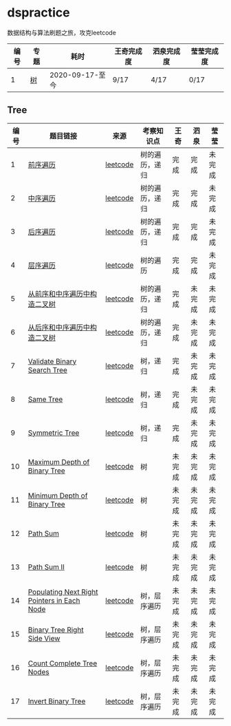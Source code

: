 # dspractice
数据结构与算法刷题之旅，攻克leetcode

| 编号 | 专题        | 耗时            | 王奇完成度 | 泗泉完成度 | 莹莹完成度 |
| ---- | ----------- | --------------- | ---------- | ---------- | ---------- |
| 1    | [树](#Tree) | 2020-09-17-至今 | 9/17       | 4/17       | 0/17       |

## Tree

| 编号 | 题目链接                                                     | 来源                              | 考察知识点     | 王奇   | 泗泉   | 莹莹   |
| ---- | ------------------------------------------------------------ | --------------------------------- | -------------- | ------ | ------ | ------ |
| 1    | [前序遍历](https://leetcode.com/problems/binary-tree-preorder-traversal/) | [leetcode](https://leetcode.com/) | 树的遍历，递归 | 完成   | 完成 | 未完成 |
| 2    | [中序遍历](https://leetcode.com/problems/binary-tree-inorder-traversal/) | [leetcode](https://leetcode.com/) | 树的遍历，递归 | 完成   | 完成 | 未完成 |
| 3    | [后序遍历](https://leetcode.com/problems/binary-tree-postorder-traversal/) | [leetcode](https://leetcode.com/) | 树的遍历，递归 | 完成   | 完成 | 未完成 |
| 4    | [层序遍历](https://leetcode.com/problems/binary-tree-level-order-traversal/) | [leetcode](https://leetcode.com/) | 树的遍历       | 完成   | 完成 | 未完成 |
| 5    | [从前序和中序遍历中构造二叉树](https://leetcode.com/problems/construct-binary-tree-from-preorder-and-inorder-traversal/) | [leetcode](https://leetcode.com/) | 树的遍历，递归 | 完成 | 未完成 | 未完成 |
| 6    | [从后序和中序遍历中构造二叉树](https://leetcode.com/problems/construct-binary-tree-from-inorder-and-postorder-traversal/) | [leetcode](https://leetcode.com/) | 树的遍历，递归 | 完成 | 未完成 | 未完成 |
| 7    | [Validate Binary Search Tree](https://leetcode.com/problems/validate-binary-search-tree/) | [leetcode](https://leetcode.com/) | 树，递归       | 完成 | 未完成 | 未完成 |
| 8    | [Same Tree](https://leetcode.com/problems/same-tree/)        | [leetcode](https://leetcode.com/) | 树，递归       | 完成 | 未完成 | 未完成 |
| 9    | [Symmetric Tree](https://leetcode.com/problems/symmetric-tree/) | [leetcode](https://leetcode.com/) | 树，递归       | 完成 | 未完成 | 未完成 |
| 10 | [Maximum Depth of Binary Tree](https://leetcode.com/problems/maximum-depth-of-binary-tree/) | [leetcode](https://leetcode.com/) | 树 | 未完成 | 未完成 | 未完成 |
| 11 | [Minimum Depth of Binary Tree](https://leetcode.com/problems/minimum-depth-of-binary-tree/) | [leetcode](https://leetcode.com/) | 树 | 未完成 | 未完成 | 未完成 |
| 12 | [Path Sum](https://leetcode.com/problems/path-sum/) | [leetcode](https://leetcode.com/) | 树 | 未完成 | 未完成 | 未完成 |
| 13 | [Path Sum II](https://leetcode.com/problems/path-sum-ii/) | [leetcode](https://leetcode.com/) | 树 | 未完成 | 未完成 | 未完成 |
| 14 | [Populating Next Right Pointers in Each Node](https://leetcode.com/problems/populating-next-right-pointers-in-each-node/) | [leetcode](https://leetcode.com/) | 树，层序遍历 | 未完成 | 未完成 | 未完成 |
| 15 | [Binary Tree Right Side View](https://leetcode.com/problems/binary-tree-right-side-view/) | [leetcode](https://leetcode.com/) | 树，层序遍历 | 未完成 | 未完成 | 未完成 |
| 16 | [Count Complete Tree Nodes](https://leetcode.com/problems/count-complete-tree-nodes/) | [leetcode](https://leetcode.com/) | 树，层序遍历 | 未完成 | 未完成 | 未完成 |
| 17 | [Invert Binary Tree](https://leetcode.com/problems/invert-binary-tree/) | [leetcode](https://leetcode.com/) | 树，层序遍历 | 未完成 | 未完成 | 未完成 |

